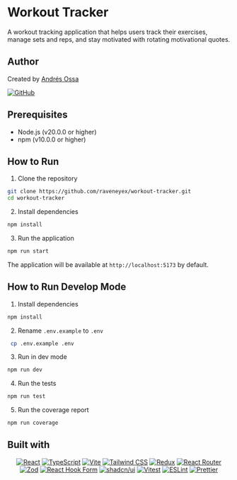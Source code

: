 # Workout Tracker

A workout tracking application that helps users track their exercises, manage sets and reps, and stay motivated with rotating motivational quotes.

## Author

Created by [Andrés Ossa](mailto:andres.ossa@gmail.com)

<a href="https://github.com/raveneyex">
  <img src="https://img.shields.io/badge/GitHub-181717?style=for-the-badge&logo=github&logoColor=white" alt="GitHub" />
</a>

## Prerequisites

- Node.js (v20.0.0 or higher)
- npm (v10.0.0 or higher)

## How to Run

1. Clone the repository

```bash
git clone https://github.com/raveneyex/workout-tracker.git
cd workout-tracker
```

2. Install dependencies

```bash
npm install
```

3. Run the application

```bash
npm run start
```

The application will be available at `http://localhost:5173` by default.

## How to Run Develop Mode

1. Install dependencies

```bash
npm install
```

2. Rename `.env.example` to `.env`

```bash
 cp .env.example .env
```

3. Run in dev mode

```bash
npm run dev
```

4. Run the tests

```bash
npm run test
```

5. Run the coverage report

```bash
npm run coverage
```

## Built with

<div align="center">
  <a href="https://react.dev/"><img src="https://img.shields.io/badge/React-20232A?style=for-the-badge&logo=react&logoColor=61DAFB" alt="React" /></a>
  <a href="https://www.typescriptlang.org/"><img src="https://img.shields.io/badge/TypeScript-007ACC?style=for-the-badge&logo=typescript&logoColor=white" alt="TypeScript" /></a>
  <a href="https://vitejs.dev/"><img src="https://img.shields.io/badge/Vite-B73BFE?style=for-the-badge&logo=vite&logoColor=FFD62E" alt="Vite" /></a>
  <a href="https://tailwindcss.com/"><img src="https://img.shields.io/badge/Tailwind_CSS-38B2AC?style=for-the-badge&logo=tailwind-css&logoColor=white" alt="Tailwind CSS" /></a>
  <a href="https://redux-toolkit.js.org/"><img src="https://img.shields.io/badge/Redux-593D88?style=for-the-badge&logo=redux&logoColor=white" alt="Redux" /></a>
  <a href="https://reactrouter.com/"><img src="https://img.shields.io/badge/React_Router-CA4245?style=for-the-badge&logo=react-router&logoColor=white" alt="React Router" /></a>
  <a href="https://zod.dev/"><img src="https://img.shields.io/badge/Zod-1A1A1A?style=for-the-badge&logo=zod&logoColor=white" alt="Zod" /></a>
  <a href="https://react-hook-form.com/"><img src="https://img.shields.io/badge/React_Hook_Form-EC5990?style=for-the-badge&logo=react-hook-form&logoColor=white" alt="React Hook Form" /></a>
  <a href="https://ui.shadcn.com/"><img src="https://img.shields.io/badge/shadcn/ui-000000?style=for-the-badge&logo=shadcn&logoColor=white" alt="shadcn/ui" /></a>
  <a href="https://vitest.dev/"><img src="https://img.shields.io/badge/Vitest-6E9F18?style=for-the-badge&logo=vitest&logoColor=white" alt="Vitest" /></a>
  <a href="https://eslint.org/"><img src="https://img.shields.io/badge/ESLint-4B32C3?style=for-the-badge&logo=eslint&logoColor=white" alt="ESLint" /></a>
  <a href="https://prettier.io/"><img src="https://img.shields.io/badge/Prettier-F7B93E?style=for-the-badge&logo=prettier&logoColor=black" alt="Prettier" /></a>
</div>
